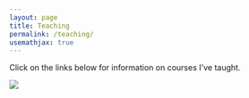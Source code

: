 ```yaml
---
layout: page
title: Teaching
permalink: /teaching/
usemathjax: true
---
```


Click on the links below for information on courses I've taught. 

<a href="/teaching/FA2024_PY501/"><img src="/images/FA2024_PY501.jpg" align="center"></a>
